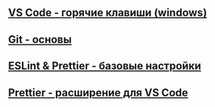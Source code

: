## [VS Code - горячие клавиши (windows)](/tools/vscode)

## [Git - основы](/tools/git)

## [ESLint & Prettier - базовые настройки](/tools/eslint-prettier)

## [Prettier - расширение для VS Code](/tools/prettier)
